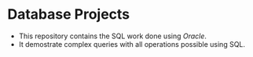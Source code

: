 # Database Projects

- This repository contains the SQL work done using *Oracle*.
- It demostrate complex queries with all operations possible using SQL.
